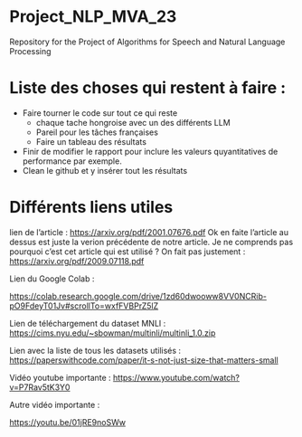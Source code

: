 # Project_NLP_MVA_23
Repository for the Project of Algorithms for Speech and Natural Language Processing 




# Liste des choses qui restent à faire : 


- Faire tourner le code sur tout ce qui reste 
   - chaque tache hongroise avec un des différents LLM 
   - Pareil pour les tâches françaises
   - Faire un tableau des résultats
- Finir de modifier le rapport pour inclure les valeurs quyantitatives de performance par exemple.
- Clean le github et y insérer tout les résultats 





# Différents liens utiles




lien de l’article : https://arxiv.org/pdf/2001.07676.pdf
Ok en faite l’article au dessus est juste la verion précédente de notre article.
Je ne comprends pas pourquoi c’est cet article qui est utilisé ? On fait pas justement : 
https://arxiv.org/pdf/2009.07118.pdf



Lien du Google Colab : 

https://colab.research.google.com/drive/1zd60dwooww8VV0NCRib-pO9FdeyT01Jv#scrollTo=wxfFVBPrZ5lZ




Lien de téléchargement du dataset MNLI : 
https://cims.nyu.edu/~sbowman/multinli/multinli_1.0.zip

Lien avec la liste de tous les datasets utilisés : https://paperswithcode.com/paper/it-s-not-just-size-that-matters-small

Vidéo youtube importante : 
https://www.youtube.com/watch?v=P7Rav5tK3Y0


Autre vidéo importante : 

https://youtu.be/01jRE9noSWw
